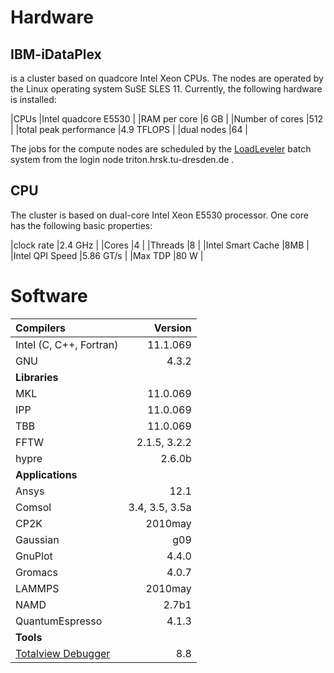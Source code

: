 # Hardware

## IBM-iDataPlex

is a cluster based on quadcore Intel Xeon CPUs. The nodes are operated
by the Linux operating system SuSE SLES 11. Currently, the following
hardware is installed:

\|CPUs \|Intel quadcore E5530 \| \|RAM per core \|6 GB \| \|Number of
cores \|512 \| \|total peak performance \|4.9 TFLOPS \| \|dual nodes
\|64 \|

The jobs for the compute nodes are scheduled by the
[LoadLeveler](LoadLeveler) batch system from the login node
triton.hrsk.tu-dresden.de .

## CPU

The cluster is based on dual-core Intel Xeon E5530 processor. One core
has the following basic properties:

\|clock rate \|2.4 GHz \| \|Cores \|4 \| \|Threads \|8 \| \|Intel Smart
Cache \|8MB \| \|Intel QPI Speed \|5.86 GT/s \| \|Max TDP \|80 W \|

# Software

| Compilers                       |        Version |
|:--------------------------------|---------------:|
| Intel (C, C++, Fortran)         |       11.1.069 |
| GNU                             |          4.3.2 |
| **Libraries**                   |                |
| MKL                             |       11.0.069 |
| IPP                             |       11.0.069 |
| TBB                             |       11.0.069 |
| FFTW                            |   2.1.5, 3.2.2 |
| hypre                           |         2.6.0b |
| **Applications**                |                |
| Ansys                           |           12.1 |
| Comsol                          | 3.4, 3.5, 3.5a |
| CP2K                            |        2010may |
| Gaussian                        |            g09 |
| GnuPlot                         |          4.4.0 |
| Gromacs                         |          4.0.7 |
| LAMMPS                          |        2010may |
| NAMD                            |          2.7b1 |
| QuantumEspresso                 |          4.1.3 |
| **Tools**                       |                |
| [Totalview Debugger](Debuggers) |            8.8 |
